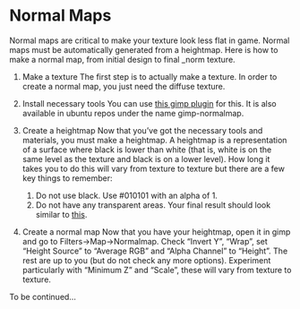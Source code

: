 Normal Maps
===========

Normal maps are critical to make your texture look less flat in game. Normal maps must be automatically generated from a heightmap. Here is how to make a normal map, from initial design to final \_norm texture.

1.  Make a texture
    The first step is to actually make a texture. In order to create a normal map, you just need the diffuse texture.
2.  Install necessary tools
    You can use [this gimp plugin](http://code.google.com/p/gimp-normalmap/) for this. It is also available in ubuntu repos under the name gimp-normalmap.
3.  Create a heightmap
    Now that you’ve got the necessary tools and materials, you must make a heightmap. A heightmap is a representation of a surface where black is lower than white (that is, white is on the same level as the texture and black is on a lower level). How long it takes you to do this will vary from texture to texture but there are a few key things to remember:
    1.  Do not use black. Use \#010101 with an alpha of 1.
    2.  Do not have any transparent areas.
        Your final result should look similar to [this](http://rm.endoftheinternet.org/img/uploaded/643cc7461e286dbb853e66a9cf3db4e0.png).

4.  Create a normal map
    Now that you have your heightmap, open it in gimp and go to Filters-\>Map-\>Normalmap. Check “Invert Y”, “Wrap”, set “Height Source” to “Average RGB” and “Alpha Channel” to “Height”. The rest are up to you (but do not check any more options). Experiment particularly with “Minimum Z” and “Scale”, these will vary from texture to texture.

To be continued…

